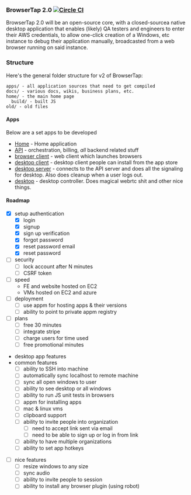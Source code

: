 ### BrowserTap 2.0 [![Circle CI](https://circleci.com/gh/crcn/browsertap.svg?style=svg&circle-token=a50ad3ec92fd16e704ce88523ca0af5a77a15cbe)](https://circleci.com/gh/crcn/browsertap)


BrowserTap 2.0 will be an open-source core, with a closed-sourcea native desktop application that enables (likely) QA testers and engineers to enter their AWS credentials, to allow one-click creation of a Windows, etc instance to debug their application manually, broadcasted from a web browser running on said instance.


### Structure

Here's the general folder structure for v2 of BrowserTap:

```
apps/ - all application sources that need to get compiled
docs/ - various docs, wikis, business plans, etc.
home/ - the main home page
  build/ - built JS 
old/ - old files
```

#### Apps 

Below are a set apps to be developed

- [Home](./apps/home) - Home application
- [API](./apps/api) - orchestration, billing, *all* backend related stuff
- [browser client](./apps/browser-client) - web client which launches browsers
- [desktop client](./apps/desktop-client) - desktop client people can install from the app store
- [desktop server](./apps/desktop-server) - connects to the API server and does all the signaling for desktop. Also does cleanup when a user logs out.
- [desktop](./apps/desktop) - desktop controller. Does magical webrtc shit and other nice things.


#### Roadmap

- [x] setup authentication
  - [x] login
  - [x] signup
  - [x] sign up verification
  - [x] forgot password
  - [x] reset password email
  - [x] reset password
- [ ] security
  - [ ] lock account after N minutes
  - [ ] CSRF token
- [ ] speed
  - FE and website hosted on EC2
  - VMs hosted on EC2 and azure
- [ ] deployment
  - [ ] use appm for hosting apps & their versions
  - [ ] ability to point to private appm registry
- [ ] plans
  - [ ] free 30 minutes
  - [ ] integrate stripe
  - [ ] charge users for time used
  - [ ] free promotional minutes
- desktop app features
- common features
  - [ ] ability to SSH into machine
  - [ ] automatically sync localhost to remote machine
  - [ ] sync all open windows to user
  - [ ] ability to see desktop or all windows
  - [ ] ability to run JS unit tests in browsers
  - [ ] appm for installing apps
  - [ ] mac & linux vms
  - [ ] clipboard support
  - [ ] ability to invite people into organization
    - [ ] need to accept link sent via email
    - [ ] need to be able to sign up or log in from link
  - [ ] ability to have multiple organizations
  - [ ] ability to set app hotkeys
- [ ] nice features
  - [ ] resize windows to any size
  - [ ] sync audio
  - [ ] ability to invite people to session
  - [ ] ability to install any browser plugin (using robot)